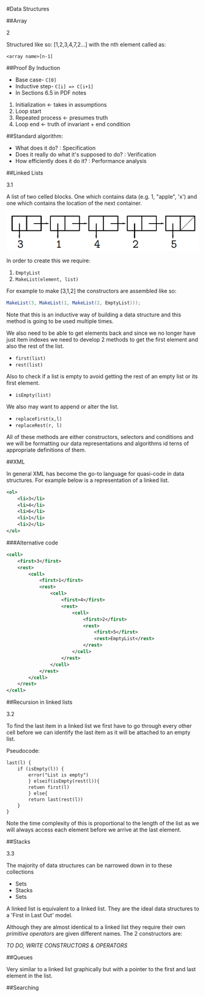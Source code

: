 #Data Structures

##Array

2

Structured like so: [1,2,3,4,7,2...] with the nth element called as:
```
<array name>[n-1]
```

##Proof By Induction

* Base case- `C[0]`
* Inductive step- `C[i] => C[i+1]`
* In Sections 6.5 in PDF notes

1. Initialization ← takes in assumptions
2. Loop start
3. Repeated process ← presumes truth
4. Loop end ← truth of invariant + end condition

##Standard algorithm:

  * What does it do? : Specification
  * Does it really do what it's supposed to do? : Verification
  * How efficiently does it do it? : Performance analysis


##Linked Lists

3.1

A list of two celled blocks. One which contains data (e.g. 1, "apple", 'x') and
one which contains the location of the next container.

![linked list](linkedlist.png)

In order to create this we require:
1. `EmptyList`
2. `MakeList(element, list)`

For example to make [3,1,2] the constructors are assembled like so:
```java
MakeList(3, MakeList(1, MakeList(2, EmptyList)));
```

Note that this is an inductive way of building a data structure and this method
is going to be used multiple times.

We also need to be able to get elements back and since we no longer have just
item indexes we need to develop 2 methods to get the first element and also the
rest of the list.

* `first(list)`
* `rest(list)`

Also to check if a list is empty to avoid getting the rest of an empty list or
its first element.

* `isEmpty(list)`

We also may want to append or alter the list.

* `replaceFirst(x,l)`
* `replaceRest(r, l)`

All of these methods are either constructors, selectors and conditions and we
will be formatting our data representations and algorithms id terns of
appropriate definitions of them.

##XML

In general XML has become the go-to language for quasi-code in data structures.
For example below is a representation of a linked list.

```xml
<ol>
    <li>3</li>
    <li>4</li>
    <li>6</li>
    <li>1</li>
    <li>2</li>
</ol>
```

###Alternative code

```xml
<cell>
    <first>3</first>
    <rest>
        <cell>
            <first>1</first>
            <rest>
                <cell>
                    <first>4</first>
                    <rest>
                        <cell>
                            <first>2</first>
                            <rest>
                                <first>5</first>
                                <rest>EmptyList</rest>
                            </rest>
                        </cell>
                    </rest>
                </cell>
            </rest>
        </cell>
    </rest>
</cell>
```

##Recursion in linked lists

3.2

To find the last item in a linked list we first have to go through every other
cell before we can identify the last item as it will be attached to an empty
list.

Pseudocode:

```
last(l) {
    if (isEmpty(l)) {
        error("List is empty")
        } elseif(isEmpty(rest(l)){
        retuen first(l)
        } else{
        return last(rest(l))
    }
}
```

Note the time complexity of this is proportional to the length of the list as we
will always access each element before we arrive at the last element.

##Stacks

3.3

The majority of data structures can be narrowed down in to these collections

* Sets
* Stacks
* Sets

A linked list is equivalent to a linked list. They are the ideal data
structures to a 'First in Last Out' model.

Although they are almost identical to a linked list they require their own
_primitive operators_ are given different names. The 2 constructors are:

*_TO DO, WRITE CONSTRUCTORS & OPERATORS_*

##Queues

Very similar to a linked list graphically but with a pointer to the first and
last element in the list.

##Searching


